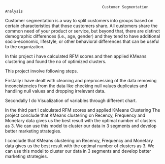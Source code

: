                                                 Customer Segmentation Analysis

Customer segmentation is a way to split customers into groups based on certain characteristics that those customers share. All customers share the common need of your product or service, but beyond that, there are distinct demographic differences (i.e., age, gender) and they tend to have additional socio-economic, lifestyle, or other behavioral differences that can be useful to the organization.

In this project i have calculated RFM scores and then applied KMeans clustering and found the no of optimized clusters.

This project involve following steps.

Firstally i have dealt with cleaning and preprocessing of the data removing inconcistencies from the data like checking null values duplicates and handling null values and dropping irrelevant data.

Secondally I do Visualization of variables through different chart.

In the third part I calculated RFM scores and applied KMeans Clustering The project conclude that KMeans clustering on Recency, Frequency and Monetary data gives us the best result with the optimal number of clusters as 3. We can use this model to cluster our data in 3 segments and develop better marketing strategies.

I conclude that KMeans clustering on Recency, Frequency and Monetary data gives us the best result with the optimal number of clusters as 3. We can use this model to cluster our data in 3 segments and develop better marketing strategies.
